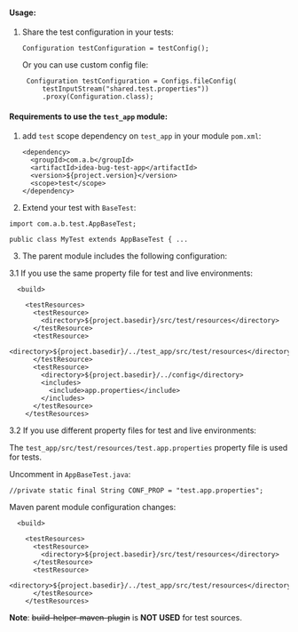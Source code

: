 #### Usage:

1. Share the test configuration in your tests:

    ```
    Configuration testConfiguration = testConfig();
    ```

   Or you can use custom config file:
   ```
    Configuration testConfiguration = Configs.fileConfig(
        testInputStream("shared.test.properties"))
        .proxy(Configuration.class);
   ```

#### Requirements to use the `test_app` module:
 
1. add `test` scope dependency on `test_app` in your module `pom.xml`:

    ```
    <dependency>
      <groupId>com.a.b</groupId>
      <artifactId>idea-bug-test-app</artifactId>
      <version>${project.version}</version>
      <scope>test</scope>
    </dependency>
    ```

2. Extend your test with `BaseTest`:

```
import com.a.b.test.AppBaseTest;

public class MyTest extends AppBaseTest { ...
```

3. The parent module includes the following configuration:

  3.1 If you use the same property file for test and live environments:
  
  ```
    <build>
  
      <testResources>
        <testResource>
          <directory>${project.basedir}/src/test/resources</directory>
        </testResource>
        <testResource>
          <directory>${project.basedir}/../test_app/src/test/resources</directory>
        </testResource>
        <testResource>
          <directory>${project.basedir}/../config</directory>
          <includes>
            <include>app.properties</include>
          </includes>
        </testResource>
      </testResources>
   ```
  3.2 If you use different property files for test and live environments:
   
   The `test_app/src/test/resources/test.app.properties` property file is used for tests.

   Uncomment in `AppBaseTest.java`:

  ```
  //private static final String CONF_PROP = "test.app.properties";
  ```

   Maven parent module configuration changes:

  ```
    <build>
  
      <testResources>
        <testResource>
          <directory>${project.basedir}/src/test/resources</directory>
        </testResource>
        <testResource>
          <directory>${project.basedir}/../test_app/src/test/resources</directory>
        </testResource>
      </testResources>
   ```   

**Note**: ~~build-helper-maven-plugin~~ is **NOT USED** for test sources.
